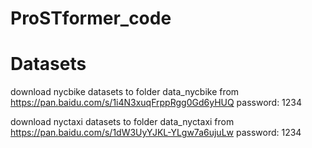# ProSTformer_code
# Datasets
download nycbike datasets to folder data_nycbike
 from https://pan.baidu.com/s/1i4N3xuqFrppRgg0Gd6yHUQ  password: 1234

download nyctaxi datasets to folder data_nyctaxi from https://pan.baidu.com/s/1dW3UyYJKL-YLgw7a6ujuLw  password: 1234
